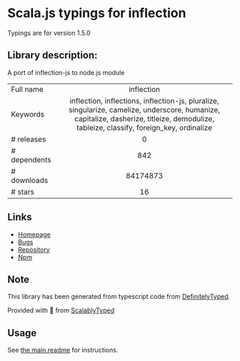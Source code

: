 
# Scala.js typings for inflection

Typings are for version 1.5.0

## Library description:
A port of inflection-js to node.js module

|                    |                 |
| ------------------ | :-------------: |
| Full name          | inflection |
| Keywords           | inflection, inflections, inflection-js, pluralize, singularize, camelize, underscore, humanize, capitalize, dasherize, titleize, demodulize, tableize, classify, foreign_key, ordinalize |
| # releases         | 0 |
| # dependents       | 842 |
| # downloads        | 84174873 |
| # stars            | 16 |

## Links
- [Homepage](https://github.com/dreamerslab/node.inflection#readme)
- [Bugs](https://github.com/dreamerslab/node.inflection/issues)
- [Repository](https://github.com/dreamerslab/node.inflection)
- [Npm](https://www.npmjs.com/package/inflection)
    


## Note
This library has been generated from typescript code from [DefinitelyTyped](https://definitelytyped.org).

Provided with :purple_heart: from [ScalablyTyped](https://github.com/oyvindberg/ScalablyTyped)

## Usage
See [the main readme](../../readme.md) for instructions.



